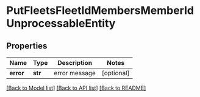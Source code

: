 # PutFleetsFleetIdMembersMemberIdUnprocessableEntity

## Properties
Name | Type | Description | Notes
------------ | ------------- | ------------- | -------------
**error** | **str** | error message | [optional] 

[[Back to Model list]](../README.md#documentation-for-models) [[Back to API list]](../README.md#documentation-for-api-endpoints) [[Back to README]](../README.md)


